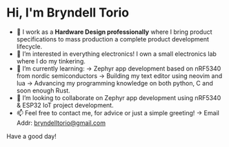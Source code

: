# Hi, I'm Bryndell Torio

- 👋 I work as a **Hardware Design professionally** where I bring product specifications to mass production a complete product development lifecycle.
- 👀 I’m interested in everything electronics! I own a small electronics lab where I do my tinkering.
- 🌱 I’m currently learning:
    -> Zephyr app development based on nRF5340 from nordic semiconductors
    -> Building my text editor using neovim and lua
    -> Advancing my programming knowledge on both python, C and soon enough Rust.
- 💞️ I’m looking to collaborate on Zephyr app development using nRF5340 & ESP32 IoT project development.
- 📫 Feel free to contact me, for advice or just a simple greeting!
    -> Email Addr: bryndelltorio@gmail.com

Have a good day!

<!---
BryndellTorio/BryndellTorio is a ✨ special ✨ repository because its `README.md` (this file) appears on your GitHub profile.
You can click the Preview link to take a look at your changes.
--->
